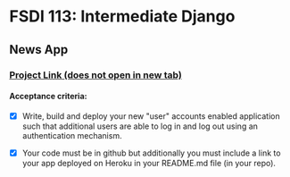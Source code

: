 # FSDI 113: Intermediate Django

## News App

### [Project Link (does not open in new tab)](https://intense-cove-40322.herokuapp.com)

#### Acceptance criteria:

- [x] Write, build and deploy your new "user" accounts enabled application such that additional users are able to log in and log out using an authentication mechanism.

- [x] Your code must be in github but additionally you must include a link to your app deployed on Heroku in your README.md file (in your repo).